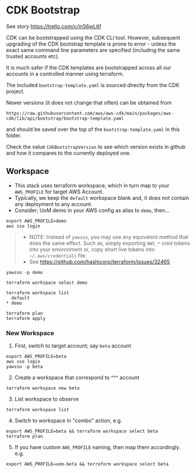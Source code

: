 # CDK Bootstrap

See story https://trello.com/c/jn56wL6f

CDK can be bootstrapped using the CDK CLI tool. However, subsequent upgrading of the CDK
bootstrap template is prone to error - unless the exact same command line
parameters are specified (including the same trusted accounts etc).

It is much safer if the CDK templates are bootstrapped across all our accounts in a controlled manner
using terraform.

The included `bootstrap-template.yaml` is sourced directly from the CDK project.

Newer versions (it does not change that often) can be obtained from

`https://raw.githubusercontent.com/aws/aws-cdk/main/packages/aws-cdk/lib/api/bootstrap/bootstrap-template.yaml`

and should be saved over the top of the `bootstrap-template.yaml` in this folder.

Check the value `CdkBootstrapVersion` to see which version exists in github and
how it compares to the currently deployed one.


## Workspace

- This stack uses terraform workspace; which in turn map to your `AWS_PROFILE` for target AWS Account.
- Typically, we keep the `default` workspace blank and, it does not contain any deployment to any account.
- Consider; UoM demo in your AWS config as alias to `demo`, then...

```
export AWS_PROFILE=demo
aws sso login
```

> - NOTE: Instead of `yawsso`, you may use any equivalent method that does the same effect. Such as, simply exporting `AWS_*` cred tokens into your environment or, copy short live tokens into `~/.aws/credentials` file. 
> - See https://github.com/hashicorp/terraform/issues/32465

```
yawsso -p demo
```

```
terraform workspace select demo
```

```
terraform workspace list
  default
* demo
```

```
terraform plan
terraform apply
```

### New Workspace

1. First, switch to target account; say `beta` account
```
export AWS_PROFILE=beta
aws sso login
yawsso -p beta
```

2. Create a workspace that correspond to ^^^ account
```
terraform workspace new beta
```

3. List workspace to observe
```
terraform workspace list
```

4. Switch to workspace in "combo" action, e.g.
```
export AWS_PROFILE=beta && terraform workspace select beta
terraform plan
```

5. If you have custom `AWS_PROFILE` naming, then map them accordingly. e.g.
```
export AWS_PROFILE=uom-beta && terraform workspace select beta
```
